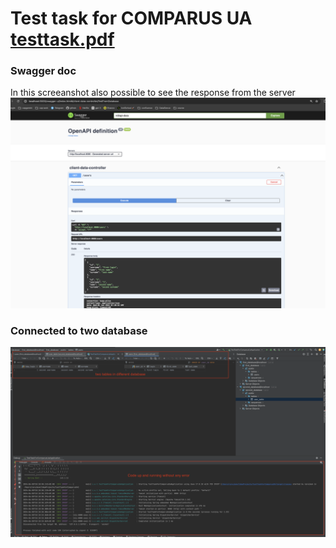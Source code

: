 # Test task for COMPARUS UA [testtask.pdf](document%2Ftesttask.pdf)

### Swagger doc
In this screeanshot also possible to see the response from the server
![Screenshot 2024-06-05 at 10.17.32.png](document%2FScreenshot%202024-06-05%20at%2010.17.32.png)
### Connected to two database

![Screenshot 2024-06-05 at 10.21.30.png](document%2FScreenshot%202024-06-05%20at%2010.21.30.png)